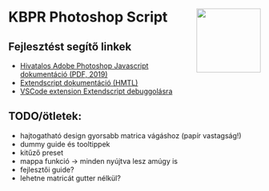 # KBPR Photoshop Script <img src="https://www.kbpr.sch.bme.hu/assets/kbpr-logo-81e3a2a912d597f79caa1ed39d000cbd6ae9194b61ea7f0a3a97059a47e55919.svg" width="128" align="right">


## Fejlesztést segítő linkek
- [Hivatalos Adobe Photoshop Javascript dokumentáció (PDF, 2019)](https://github.com/Adobe-CEP/CEP-Resources/blob/master/Documentation/Product%20specific%20Documentation/Photoshop%20Scripting/photoshop-cc-javascript-ref-2019.pdf)
- [Extendscript dokumentáció (HMTL)](https://extendscript.docsforadobe.dev/user-interface-tools/window-object.html)
- [VSCode extension Extendscript debuggolásra](https://marketplace.visualstudio.com/items?itemName=Adobe.extendscript-debug)

## TODO/ötletek:
- hajtogatható design gyorsabb matrica vágáshoz (papír vastagság!)
- dummy guide és tooltippek
- kitűző preset
- mappa funkció -> minden nyújtva lesz amúgy is
- fejlesztői guide?
- lehetne matricát gutter nélkül?